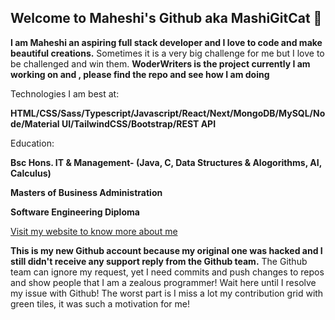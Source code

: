 ## Welcome to Maheshi's Github aka MashiGitCat 👋

**I am Maheshi an aspiring full stack developer  and I love to code and make beautiful creations.** Sometimes it is a very big challenge for me but I love to be challenged and win them.
**WoderWriters is the project currently I am working on and , please find the repo and see how I am doing**

Technologies I am best at:

**HTML/CSS/Sass/Typescript/Javascript/React/Next/MongoDB/MySQL/Node/Material UI/TailwindCSS/Bootstrap/REST API**

Education:

**Bsc Hons. IT & Management- (Java, C, Data Structures & Alogorithms, AI, Calculus)**

**Masters of Business Administration**

**Software Engineering Diploma**

[Visit my website to know more about me ](https://find-maheshi.netlify.app/)


**This is my new Github account because my original one was hacked and I still didn't receive any support reply from the Github team.**
The Github team can ignore my request, yet I need  commits and push changes to repos and show people that I am a zealous programmer!
Wait here until I resolve my issue with Github!
The worst part is I miss a lot my contribution grid with green tiles, it was such a motivation for me!
